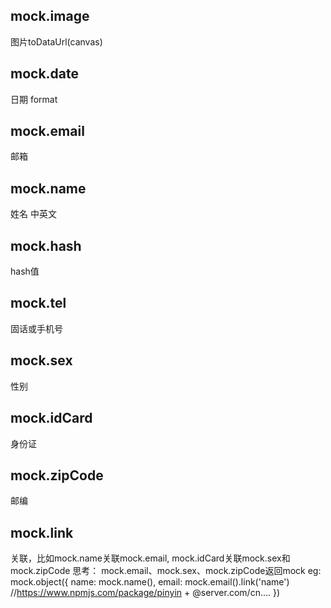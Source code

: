 ## mock.image
图片toDataUrl(canvas)

## mock.date
日期 format

## mock.email
邮箱

## mock.name
姓名 中英文

## mock.hash
hash值

## mock.tel
固话或手机号

## mock.sex
性别

## mock.idCard
身份证

## mock.zipCode
邮编

## mock.link
关联，比如mock.name关联mock.email, mock.idCard关联mock.sex和mock.zipCode
思考：
    mock.email、mock.sex、mock.zipCode返回mock
    eg: mock.object({
        name: mock.name(),
        email: mock.email().link('name')    //https://www.npmjs.com/package/pinyin + @server.com/cn....
    })
    
